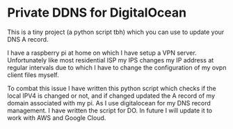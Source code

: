 # Private DDNS for DigitalOcean

This is a tiny project (a python script tbh) which you can use to update your DNS A record.

I have a raspberry pi at home on which I have setup a VPN server. Unfortunately like most residential ISP my IPS changes my IP address at regular intervals due to which I have to change the configuration of my ovpn client files myself. 

To combat this issue I have written this python script which checks if the local IPV4 is changed or not, and if changed updated the A record of my domain associated with my pi. As I use digitalocean for my DNS record management. I have written the script for DO. In future I will update it to work with AWS and Google Cloud. 


